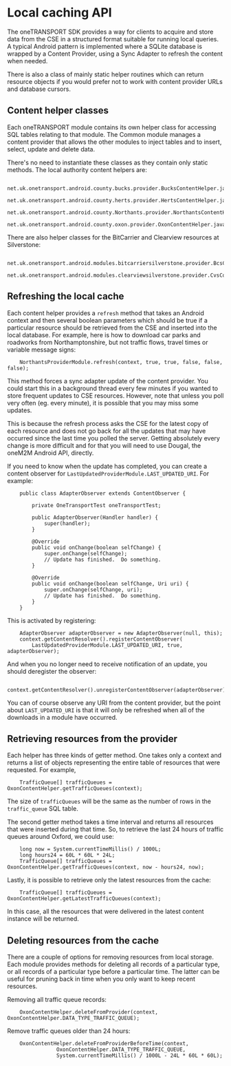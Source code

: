 Local caching API
=================

The oneTRANSPORT SDK provides a way for clients to acquire and store data
from the CSE in a structured format suitable for running local queries.  A
typical Android pattern is implemented where a SQLite database is wrapped by
a Content Provider, using a Sync Adapter to refresh the content when needed.

There is also a class of mainly static helper routines which can return
resource objects if you would prefer not to work with content provider URLs
and database cursors.

## Content helper classes

Each oneTRANSPORT module contains its own helper class for accessing SQL
tables relating to that module.  The Common module manages a content provider
that allows the other modules to inject tables and to insert, select, update
and delete data.

There's no need to instantiate these classes as they contain only static
methods.  The local authority content helpers are:

        net.uk.onetransport.android.county.bucks.provider.BucksContentHelper.java
        net.uk.onetransport.android.county.herts.provider.HertsContentHelper.java
        net.uk.onetransport.android.county.Northants.provider.NorthantsContentHelper.java
        net.uk.onetransport.android.county.oxon.provider.OxonContentHelper.java

There are also helper classes for the BitCarrier and Clearview resources
at Silverstone:

        net.uk.onetransport.android.modules.bitcarriersilverstone.provider.BcsContentHelper.java
        net.uk.onetransport.android.modules.clearviewsilverstone.provider.CvsContentHelper.java

## Refreshing the local cache

Each content helper provides a `refresh` method that takes an Android
context and then several boolean parameters which should be true if a
particular resource should be retrieved from the CSE and inserted into the
local database.  For example, here is how to download car parks and roadworks
from Northamptonshire, but not traffic flows, travel times or variable message
signs:

        NorthantsProviderModule.refresh(context, true, true, false, false, false);

This method forces a sync adapter update of the content provider.  You could
start this in a background thread every few minutes if you wanted to store
frequent updates to CSE resources.  However, note that unless you poll very
often (eg. every minute), it is possible that you may miss some updates.

This is because the refresh process asks the CSE for the latest copy of each
resource and does not go back for all the updates that may have occurred since
the last time you polled the server.  Getting absolutely every change is more
difficult and for that you will need to use Dougal, the oneM2M Android API,
directly.

If you need to know when the update has completed, you can create a content
observer for `LastUpdatedProviderModule.LAST_UPDATED_URI`.  For example:

        public class AdapterObserver extends ContentObserver {
        
            private OneTransportTest oneTransportTest;
        
            public AdapterObserver(Handler handler) {
                super(handler);
            }
        
            @Override
            public void onChange(boolean selfChange) {
                super.onChange(selfChange);
                // Update has finished.  Do something.
            }
        
            @Override
            public void onChange(boolean selfChange, Uri uri) {
                super.onChange(selfChange, uri);
                // Update has finished.  Do something.
            }
        }

This is activated by registering:

        AdapterObserver adapterObserver = new AdapterObserver(null, this);
        context.getContentResolver().registerContentObserver(
            LastUpdatedProviderModule.LAST_UPDATED_URI, true, adapterObserver);

And when you no longer need to receive notification of an update, you should
deregister the observer:

        context.getContentResolver().unregisterContentObserver(adapterObserver);

You can of course observe any URI from the content provider, but the point
about `LAST_UPDATED_URI` is that it will only be refreshed when all of the
downloads in a module have occurred.

## Retrieving resources from the provider

Each helper has three kinds of getter method.  One takes only a context and
returns a list of objects representing the entire table of resources that
were requested.  For example,

        TrafficQueue[] trafficQueues = OxonContentHelper.getTrafficQueues(context);

The size of `trafficQueues` will be the same as the number of rows in the
`traffic_queue` SQL table.

The second getter method takes a time interval and returns all resources
that were inserted during that time.  So, to retrieve the last 24 hours
of traffic queues around Oxford, we could use:

        long now = System.currentTimeMillis() / 1000L;
        long hours24 = 60L * 60L * 24L;
        TrafficQueue[] trafficQueues = OxonContentHelper.getTrafficQueues(context, now - hours24, now); 

Lastly, it is possible to retrieve only the latest resources from the cache:

        TrafficQueue[] trafficQueues = OxonContentHelper.getLatestTrafficQueues(context);

In this case, all the resources that were delivered in the latest content
instance will be returned.

## Deleting resources from the cache

There are a couple of options for removing resources from local storage.
Each module provides methods for deleting all records of a particular type,
or all records of a particular type before a particular time.  The latter
can be useful for pruning back in time when you only want to keep recent
resources.

Removing all traffic queue records:

        OxonContentHelper.deleteFromProvider(context, OxonContentHelper.DATA_TYPE_TRAFFIC_QUEUE);

Remove traffic queues older than 24 hours:

        OxonContentHelper.deleteFromProviderBeforeTime(context,
                    OxonContentHelper.DATA_TYPE_TRAFFIC_QUEUE,
                    System.currentTimeMillis() / 1000L - 24L * 60L * 60L);
